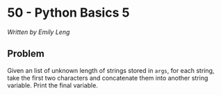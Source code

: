 # 50 - Python Basics 5

*Written by Emily Leng*

## Problem

Given an list of unknown length of strings stored in `args`, for each string, take the first two characters and concatenate them into another string variable. Print the final variable.

